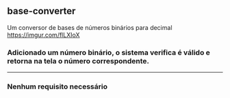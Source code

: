 ## base-converter
Um conversor de bases de números binários para decimal
<img>https://imgur.com/flLXIoX</img>

### Adicionado um número binário, o sistema verifica é válido e retorna na tela o número correspondente.

<hr>
<h3> Nenhum requisito necessário
